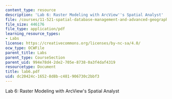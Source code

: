 ```yaml
---
content_type: resource
description: 'Lab 6: Raster Modeling with ArcView''s Spatial Analyst'
file: /courses/11-521-spatial-database-management-and-advanced-geographic-information-systems-spring-2003/dc20424c16528d8bc481906730c2bbf3_lab6.pdf
file_size: 446176
file_type: application/pdf
learning_resource_types:
- Labs
license: https://creativecommons.org/licenses/by-nc-sa/4.0/
ocw_type: OCWFile
parent_title: Labs
parent_type: CourseSection
parent_uid: 994e78d4-2de2-705e-8738-0a3f4daf4319
resourcetype: Document
title: lab6.pdf
uid: dc20424c-1652-8d8b-c481-906730c2bbf3
---
```

Lab 6: Raster Modeling with ArcView's Spatial Analyst